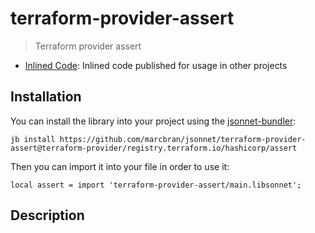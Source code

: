 # terraform-provider-assert

> Terraform provider assert

- [Inlined Code](https://github.com/marcbran/jsonnet/blob/terraform-provider/registry.terraform.io/hashicorp/assert/terraform-provider-assert/main.libsonnet): Inlined code published for usage in other projects

## Installation

You can install the library into your project using the [jsonnet-bundler](https://github.com/jsonnet-bundler/jsonnet-bundler):

```shell
jb install https://github.com/marcbran/jsonnet/terraform-provider-assert@terraform-provider/registry.terraform.io/hashicorp/assert
```

Then you can import it into your file in order to use it:

```jsonnet
local assert = import 'terraform-provider-assert/main.libsonnet';
```

## Description

